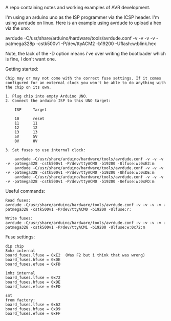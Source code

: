 A repo containing notes and working examples of AVR development.

I'm using an arduino uno as the ISP programmer via the ICSP header. I'm using avrdude on linux. Here is an example using avrdude to upload a hex via the uno:

avrdude -C/usr/share/arduino/hardware/tools/avrdude.conf -v -v -v -v -patmega328p -cstk500v1 -P/dev/ttyACM2 -b19200 -Uflash:w:blink.hex

Note, the lack of the -D option means i've over writing the bootloader which is fine, I don't want one.


Getting started:

	Chip may or may not come with the correct fuse settings. If it comes configured for an external clock you won't be able to do anything with the chip on its own.

	1. Plug chip into empty Arduino UNO.
	2. Connect the arduino ISP to this UNO target:

		ISP		Target

		10		reset
		11		11
		12		12
		13		13
		5V		5V
		0V		0V	

	3. Set fuses to use internal clock:

		avrdude -C/usr/share/arduino/hardware/tools/avrdude.conf -v -v -v -v -patmega328 -cstk500v1 -P/dev/ttyACM0 -b19200 -Ulfuse:w:0xE2:m
		avrdude -C/usr/share/arduino/hardware/tools/avrdude.conf -v -v -v -v -patmega328 -cstk500v1 -P/dev/ttyACM0 -b19200 -Uhfuse:w:0xDE:m
		avrdude -C/usr/share/arduino/hardware/tools/avrdude.conf -v -v -v -v -patmega328 -cstk500v1 -P/dev/ttyACM0 -b19200 -Uefuse:w:0xFD:m	


Useful commands:

	Read fuses:
	avrdude -C/usr/share/arduino/hardware/tools/avrdude.conf -v -v -v -v -patmega328 -cstk500v1 -P/dev/ttyACM0 -b19200 -Ulfuse:r:

	Write fuses:
	avrdude -C/usr/share/arduino/hardware/tools/avrdude.conf -v -v -v -v -patmega328 -cstk500v1 -P/dev/ttyACM1 -b19200 -Ulfuse:w:0x72:m



Fuse settings:

	dip chip
	8mhz internal
	board_fuses.lfuse = 0xE2  (Was F2 but i think that was wrong)
	board_fuses.hfuse = 0xDE
	board_fuses.efuse = 0xFD

	1mhz internal
	board_fuses.lfuse = 0x72
	board_fuses.hfuse = 0xDE
	board_fuses.efuse = 0xFD

	smt
	from factory:
	board_fuses.lfuse = 0x62
	board_fuses.hfuse = 0xD9
	board_fuses.efuse = 0xFF
